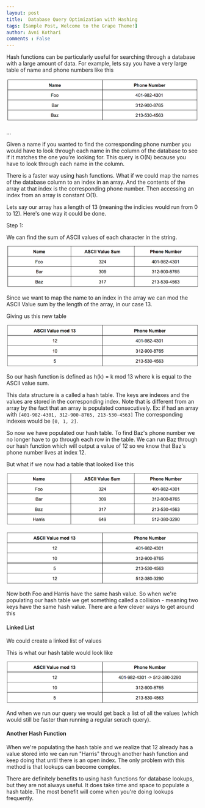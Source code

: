 ```yaml
---
layout: post
title:  Database Query Optimization with Hashing
tags: [Sample Post, Welcome to the Grape Theme!]
author: Avni Kothari 
comments : False
---
```


Hash functions can be particularly useful for searching through a database with a large amount of data. For example, lets say you have a very large table of name and phone numbers like this

![Table1](/assets/img/Table1.png)

  ...


Given a name if you wanted to find the corresponding phone number you would have to look through each name in the column of the database to see if it matches the one you're looking for. This query is O(N) because you have to look through each name in the column. 

There is a faster way using hash functions. What if we could map the names of the database column to an index in an array. And the contents of the array at that index is the corresponding phone number. Then accessing an index from an array is constant O(1). 

Lets say our array has a length of 13 (meaning the indicies would run from 0 to 12). Here's one way it could be done. 

Step 1:

We can find the sum of ASCII values of each character in the string. 

![Table2](/assets/img/Table2.png)


Since we want to map the name to an index in the array we can mod the ASCII Value sum by the length of the array, in our case 13. 

Giving us this new table

![Table3](/assets/img/Table3.png)

So our hash function is defined as h(k) = k mod 13 where k is equal to the ASCII value sum. 

This data structure is a called a hash table. The keys are indexes and the values are stored in the corresponding index. Note that is different from an array by the fact that an array is populated consecutively. Ex: if had an array with `[401-982-4301, 312-900-8765, 213-530-4563]` The corresponding indexes would be `[0, 1, 2]`.

So now we have populated our hash table. To find Baz's phone number we no longer have to go through each row in the table. We can run Baz through our hash function which will output a value of 12 so we know that Baz's phone number lives at index 12. 

But what if we now had a table that looked like this

![Table4](/assets/img/Table4.png)

![Table5](/assets/img/Table5.png)

Now both Foo and Harris have the same hash value. So when we're populating our hash table we get something called a collision - meaning two keys have the same hash value. There are a few clever ways to get around this 

#### Linked List

We could create a linked list of values

This is what our hash table would look like

![Table6](/assets/img/Table6.png)

And when we run our query we would get back a list of all the values (which would still be faster than running a regular serach query). 

#### Another Hash Function
When we're populating the hash table and we realize that 12 already has a value stored into we can run "Harris" through another hash function and keep doing that until there is an open index. The only problem with this method is that lookups can become complex. 

There are definitely benefits to using hash functions for database lookups, but they are not always useful. It does take time and space to populate a hash table. The most benefit will come when you're doing lookups frequently. 
